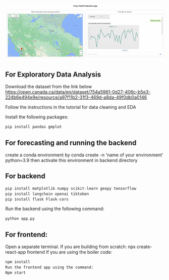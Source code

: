 ![](https://github.com/gulabpatel/AIAg/blob/main/SmartAG/AugmentedStartupCourse/05_CropYield_app/CropYieldPrediction.PNG)
## For Exploratory Data Analysis

Download the dataset from the link below 
https://open.canada.ca/data/en/dataset/754a5961-0d27-406c-b5e3-224b6e494e9e/resource/a97f11b2-31f3-469d-a8da-49f0db0a0146

Follow the instructions in the tutorial for data cleaning and EDA

Install the following packages:
```python
pip install pandas gmplot 
```
## For forecasting and running the backend
create a conda environment by conda create -n 'name of your environment' python=3.9
then activate this environment in backend directory

## For backend
```python
pip install matplotlib numpy scikit-learn geopy tensorflow
pip install langchain openai tiktoken
pip install flask Flask-cors
```
Run the backend using the following command:
```python
python app.py
```

## For frontend:
Open a separate terminal.
If you are building from scratch:
npx create-react-app frontend
If you are using the boiler code:
```bash
npm install
Run the frontend app using the command:
Npm start
```

